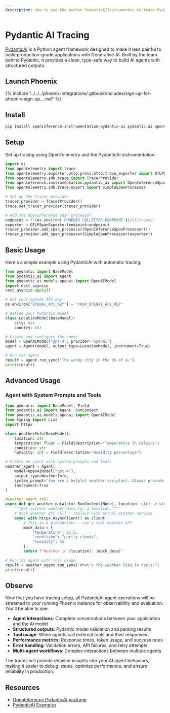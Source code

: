 ```yaml
---
description: How to use the python PydanticAIInstrumentor to trace PydanticAI agents
---
```


# Pydantic AI Tracing

[PydanticAI](https://ai.pydantic.dev/) is a Python agent framework designed to make it less painful to build production-grade applications with Generative AI. Built by the team behind Pydantic, it provides a clean, type-safe way to build AI agents with structured outputs.

## Launch Phoenix

{% include "../../../phoenix-integrations/.gitbook/includes/sign-up-for-phoenix-sign-up....md" %}

## Install

```bash
pip install openinference-instrumentation-pydantic-ai pydantic-ai opentelemetry-sdk opentelemetry-exporter-otlp opentelemetry-api
```

## Setup

Set up tracing using OpenTelemetry and the PydanticAI instrumentation:

```python
import os
from opentelemetry import trace
from opentelemetry.exporter.otlp.proto.http.trace_exporter import OTLPSpanExporter
from opentelemetry.sdk.trace import TracerProvider
from openinference.instrumentation.pydantic_ai import OpenInferenceSpanProcessor
from opentelemetry.sdk.trace.export import SimpleSpanProcessor

# Set up the tracer provider
tracer_provider = TracerProvider()
trace.set_tracer_provider(tracer_provider)

# Add the OpenInference span processor
endpoint = f"{os.environ['PHOENIX_COLLECTOR_ENDPOINT']}/v1/traces"
exporter = OTLPSpanExporter(endpoint=endpoint)
tracer_provider.add_span_processor(OpenInferenceSpanProcessor())
tracer_provider.add_span_processor(SimpleSpanProcessor(exporter))
```

## Basic Usage

Here's a simple example using PydanticAI with automatic tracing:

```python
from pydantic import BaseModel
from pydantic_ai import Agent
from pydantic_ai.models.openai import OpenAIModel
import nest_asyncio
nest_asyncio.apply()

# Set your OpenAI API key
os.environ["OPENAI_API_KEY"] = "YOUR_OPENAI_API_KEY"

# Define your Pydantic model
class LocationModel(BaseModel):
    city: str
    country: str

# Create and configure the agent
model = OpenAIModel("gpt-4", provider='openai')
agent = Agent(model, output_type=LocationModel, instrument=True)

# Run the agent
result = agent.run_sync("The windy city in the US of A.")
print(result)
```

## Advanced Usage

### Agent with System Prompts and Tools

```python
from pydantic import BaseModel, Field
from pydantic_ai import Agent, RunContext
from pydantic_ai.models.openai import OpenAIModel
from typing import List
import httpx

class WeatherInfo(BaseModel):
    location: str
    temperature: float = Field(description="Temperature in Celsius")
    condition: str
    humidity: int = Field(description="Humidity percentage")

# Create an agent with system prompts and tools
weather_agent = Agent(
    model=OpenAIModel("gpt-4"),
    output_type=WeatherInfo,
    system_prompt="You are a helpful weather assistant. Always provide accurate weather information.",
    instrument=True
)

@weather_agent.tool
async def get_weather_data(ctx: RunContext[None], location: str) -> str:
    """Get current weather data for a location."""
    # Mock weather API call - replace with actual weather service
    async with httpx.AsyncClient() as client:
        # This is a placeholder - use a real weather API
        mock_data = {
            "temperature": 22.5,
            "condition": "partly cloudy",
            "humidity": 65
        }
        return f"Weather in {location}: {mock_data}"

# Run the agent with tool usage
result = weather_agent.run_sync("What's the weather like in Paris?")
print(result)
```

## Observe

Now that you have tracing setup, all PydanticAI agent operations will be streamed to your running Phoenix instance for observability and evaluation. You'll be able to see:

* **Agent interactions**: Complete conversations between your application and the AI model
* **Structured outputs**: Pydantic model validation and parsing results
* **Tool usage**: When agents call external tools and their responses
* **Performance metrics**: Response times, token usage, and success rates
* **Error handling**: Validation errors, API failures, and retry attempts
* **Multi-agent workflows**: Complex interactions between multiple agents

The traces will provide detailed insights into your AI agent behaviors, making it easier to debug issues, optimize performance, and ensure reliability in production.

## Resources

* [OpenInference PydanticAI package](https://github.com/Arize-ai/openinference/blob/main/python/instrumentation/openinference-instrumentation-pydantic-ai)
* [PydanticAI Examples](https://github.com/Arize-ai/openinference/blob/main/python/instrumentation/openinference-instrumentation-pydantic-ai/examples)

